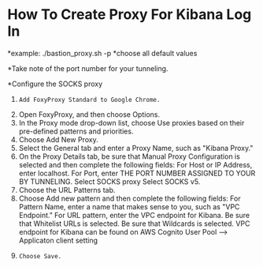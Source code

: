 How To Create Proxy For Kibana Log In
=======================================

 *example: ./bastion_proxy.sh -p <profile name>
 *choose all default values

 *Take note of the port number for your tunneling.
 
 *Configure the SOCKS proxy
  1.     Add FoxyProxy Standard to Google Chrome.
  2.    Open FoxyProxy, and then choose Options.
  3.    In the Proxy mode drop-down list, choose Use proxies based on their pre-defined patterns and priorities.
  4.    Choose Add New Proxy.
  5.    Select the General tab and enter a Proxy Name, such as "Kibana Proxy."
  6.    On the Proxy Details tab, be sure that Manual Proxy Configuration is selected and then complete the following fields:
        For Host or IP Address, enter localhost.
        For Port, enter THE PORT NUMBER ASSIGNED TO YOUR BY TUNNELING.
        Select SOCKS proxy
        Select SOCKS v5.
  7.    Choose the URL Patterns tab.
  8.    Choose Add new pattern and then complete the following fields:
         For Pattern Name, enter a name that makes sense to you, such as "VPC Endpoint."
         For URL pattern, enter the VPC endpoint for Kibana. Be sure that Whitelist URLs is selected. Be sure that Wildcards is selected.
         VPC endpoint for Kibana  can be found on AWS Cognito User Pool --> Applicaton client setting
  9.     Choose Save.


